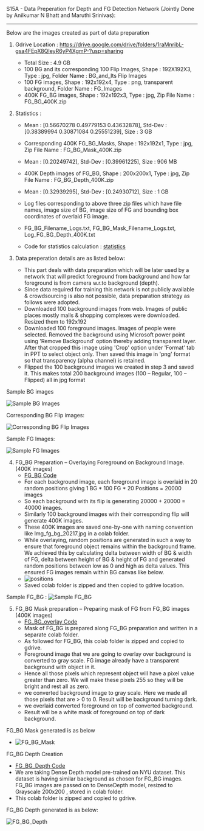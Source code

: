 S15A - Data Preperation for Depth and FG Detection Network (Jointly Done by Anilkumar N Bhatt and Maruthi Srinivas):

------------------------------------

Below are the images created as part of data preparation

1) Gdrive Location : https://drive.google.com/drive/folders/1raMnribL-gsa4FEpX8QIeyR6yP4XgmP-?usp=sharing
   - Total Size : 4.9 GB
   - 100 BG and its corresponding 100 Flip Images, Shape : 192X192X3, Type : jpg, Folder Name : BG_and_Its Flip Images
   - 100 FG images, Shape : 192x192x4, Type : png, transparent background, Folder Name : FG_Images
   - 400K FG_BG images, Shape : 192x192x3, Type : jpg, Zip File Name : FG_BG_400K.zip

2) Statistics :
   - Mean : [0.56670278 0.49779153 0.43632878], Std-Dev : [0.38389994 0.30871084 0.25551239], Size : 3 GB
   - Corresponding 400K FG_BG_Masks, Shape : 192x192x1, Type : jpg, Zip File Name : FG_BG_Mask_400K.zip
   - Mean : [0.20249742], Std-Dev : [0.39961225], Size : 906 MB
   - 400K Depth images of FG_BG, Shape : 200x200x1, Type : jpg, Zip File Name : FG_BG_Depth_400K.zip
   - Mean : [0.32939295], Std-Dev : [0.24930712], Size : 1 GB

   - Log files corresponding to above three zip files which have file names, image size of BG, image size of FG and bounding box coordinates of overlaid FG image.

   - FG_BG_Filename_Logs.txt, FG_BG_Mask_Filename_Logs.txt, Log_FG_BG_Depth_400K.txt

   - Code for statistics calculation :            [statistics](https://github.com/mmaruthi/EVA4P1_S15A_Depth_FG_Detection_DataPrep/blob/master/Statistics_FG_BG_Mask_Depth.ipynb)

3) Data preperation details are as listed below:

   - This part deals with data preparation which will be later used by a network that will predict foreground from background and how far foreground is from camera w.r.to background (depth).
   - Since data required for training this network is not publicly available & crowdsourcing is also not possible, data preparation strategy as follows were adopted.
   - Downloaded 100 background images from web. Images of public places mostly malls & shopping complexes were downloaded. Resized them to 192x192
   - Downloaded 100 foreground images. Images of people were selected. Removed the background using Microsoft power point using 'Remove Background' option thereby adding transparent layer. After that cropped this image using 'Crop' option under 'Format' tab in PPT to select object only. Then saved this image in 'png' format so that transparency (alpha channel) is retained.
   - Flipped the 100 background images we created in step 3 and saved it. This makes total 200 background images (100 – Regular, 100 – Flipped) all in jpg format

Sample BG images

![Sample BG Images](https://github.com/mmaruthi/EVA4P1_S15A_Depth_FG_Detection_DataPrep/blob/master/Images_For_ReadMe/BG_Sample10.png)

Corresponding BG Flip images:

![Corresponding BG Flip Images](https://github.com/mmaruthi/EVA4P1_S15A_Depth_FG_Detection_DataPrep/blob/master/Images_For_ReadMe/BG_Flip_Sample10.png)

Sample FG Images:

![Sample FG Images](https://github.com/mmaruthi/EVA4P1_S15A_Depth_FG_Detection_DataPrep/blob/master/Images_For_ReadMe/FG_Sample10.png)

4) FG_BG Preparation – Overlaying Foreground on Background Image. (400K images)
   - [FG_BG Code](https://github.com/anilbhatt1/EVA4P1_S15A_Depth_FG_Detection/blob/master/EVA4P1_S15_DataPrep_V1.ipynb)
   - For each background image, each foreground image is overlaid in 20 random positions giving 1 BG * 100 FG * 20 Positions = 20000 images
   - So each background with its flip is generating 20000 + 20000 = 40000 images.
   - Similarly 100 background images with their corresponding flip will generate 400K images.
   - These 400K images are saved one-by-one with naming convention like Img_fg_bg_20217.jpg in a colab folder.
   - While overlaying, random positions are generated in such a way to ensure that foreground object remains within the background frame. We achieved this by calculating delta between width of BG & width of FG, delta between height of BG & height of FG and generated random positions between low as 0 and high as delta values. This ensured FG images remain within BG canvas like below.
   - ![positions](https://github.com/mmaruthi/EVA4P1_S15A_Depth_FG_Detection_DataPrep/blob/master/Images_For_ReadMe/Random_Positions.png)
   - Saved colab folder is zipped and then copied to gdrive location.

Sample FG_BG :
     ![Sample FG_BG](https://github.com/mmaruthi/EVA4P1_S15A_Depth_FG_Detection_DataPrep/blob/master/Images_For_ReadMe/FG_BG_Sample10.png)

5) FG_BG Mask preparation – Preparing mask of FG from FG_BG images (400K images)
   - [FG_BG_overlay Code](https://github.com/anilbhatt1/EVA4P1_S15A_Depth_FG_Detection/blob/master/EVA4P1_S15_DataPrep_V1.ipynb)
   - Mask of FG_BG is prepared along FG_BG preparation and written in a separate colab folder.
   - As followed for FG_BG, this colab folder is zipped and copied to gdrive.
   - Foreground image that we are going to overlay over background is converted to gray scale. FG image already have a transparent background with object in it.
   - Hence all those pixels which represent object will have a pixel value greater than zero. We will make these pixels 255 so they will be bright and rest all as zero.
   - we converted background image to gray scale. Here we made all those pixels that are > 0 to 0. Result will be background turning dark.
   - we overlaid converted foreground on top of converted background.
   - Result will be a white mask of foreground on top of dark background.

FG_BG Mask generated is as below
   - ![FG_BG_Mask](https://github.com/mmaruthi/EVA4P1_S15A_Depth_FG_Detection_DataPrep/blob/master/Images_For_ReadMe/FG_BG_Mask_Sample10.png)

FG_BG Depth Creation
   - [FG_BG_Depth Code](https://github.com/anilbhatt1/EVA4P1_S15A_Depth_FG_Detection/blob/master/EVA4P1_S15_DepthCreation_V1.ipynb)
   - We are taking Dense Depth model pre-trained on NYU dataset. This dataset is having similar background as chosen for FG_BG images.
FG_BG images are passed on to DenseDepth model, resized to Grayscale 200x200 , stored in colab folder.
   - This colab folder is zipped and copied to gdrive.

FG_BG Depth generated is as below:

![FG_BG_Depth](https://github.com/mmaruthi/EVA4P1_S15A_Depth_FG_Detection_DataPrep/blob/master/Images_For_ReadMe/FG_BG_Depth_Sample10.png)



